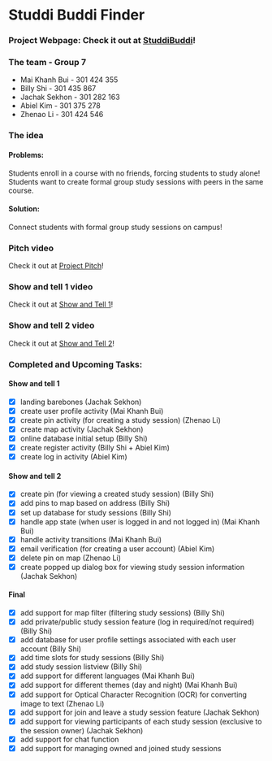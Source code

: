 # Studdi Buddi Finder

### Project Webpage: Check it out at [StuddiBuddi](https://sites.google.com/view/studdibuddi/main-page)!

### The team - Group 7
- Mai Khanh Bui - 301 424 355
- Billy Shi - 301 435 867
- Jachak Sekhon - 301 282 163
- Abiel Kim - 301 375 278
- Zhenao Li - 301 424 546

### The idea 
#### Problems: 
Students enroll in a course with no friends, forcing students to study alone! 
Students want to create formal group study sessions with peers in the same course.

#### Solution: 
Connect students with formal group study sessions on campus!

### Pitch video
Check it out at [Project Pitch](https://youtu.be/mcLWXShvOro)!

### Show and tell 1 video
Check it out at [Show and Tell 1](https://youtu.be/-4krcnvZXWI)!

### Show and tell 2 video
Check it out at [Show and Tell 2](https://youtu.be/MU-1P7AF3Eg)!

### Completed and Upcoming Tasks:
#### Show and tell 1
- [x] landing barebones (Jachak Sekhon)
- [x] create user profile activity (Mai Khanh Bui)
- [x] create pin activity (for creating a study session) (Zhenao Li)
- [x] create map activity (Jachak Sekhon)
- [x] online database initial setup (Billy Shi)
- [x] create register activity (Billy Shi + Abiel Kim)
- [x] create log in activity (Abiel Kim)

#### Show and tell 2
- [x] create pin (for viewing a created study session) (Billy Shi)
- [x] add pins to map based on address (Billy Shi)
- [x] set up database for study sessions (Billy Shi)
- [x] handle app state (when user is logged in and not logged in) (Mai Khanh Bui)
- [x] handle activity transitions (Mai Khanh Bui)
- [x] email verification (for creating a user account) (Abiel Kim)
- [x] delete pin on map (Zhenao Li)
- [x] create popped up dialog box for viewing study session information (Jachak Sekhon)

#### Final
- [x] add support for map filter (filtering study sessions) (Billy Shi)
- [x] add private/public study session feature (log in required/not required) (Billy Shi)
- [x] add database for user profile settings associated with each user account (Billy Shi)
- [x] add time slots for study sessions (Billy Shi)
- [x] add study session listview (Billy Shi)
- [x] add support for different languages (Mai Khanh Bui)
- [x] add support for different themes (day and night) (Mai Khanh Bui)
- [x] add support for Optical Character Recognition (OCR) for converting image to text (Zhenao Li)
- [x] add support for join and leave a study session feature (Jachak Sekhon)
- [x] add support for viewing participants of each study session (exclusive to the session owner) (Jachak Sekhon)
- [x] add support for chat function
- [x] add support for managing owned and joined study sessions
